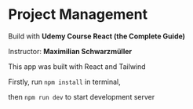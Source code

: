 # Project Management

Build with **Udemy Course React (the Complete Guide)**

Instructor: **Maximilian Schwarzmüller**

This app was built with React and Tailwind

Firstly, run `npm install` in terminal,

then `npm run dev` to start development server

